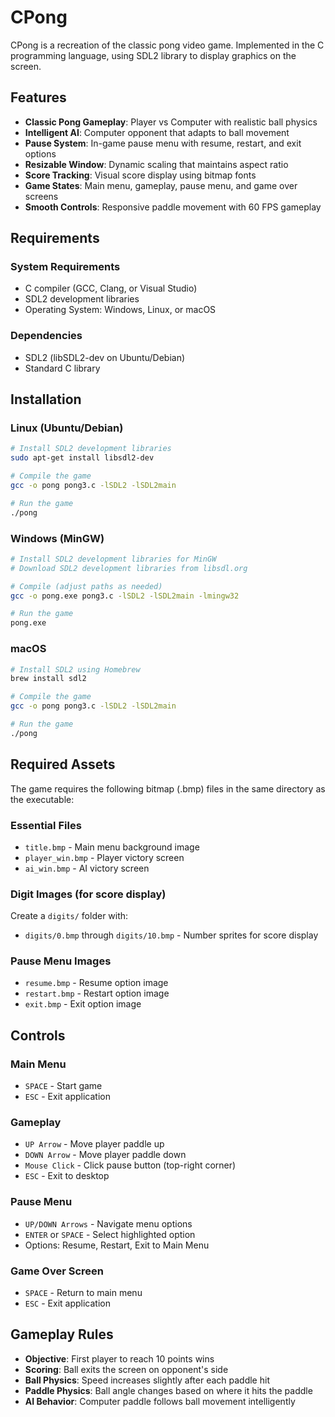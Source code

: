 
# CPong

CPong is a recreation of the classic pong video game. Implemented in the C
programming language, using SDL2 library to display graphics on the screen.

## Features

- **Classic Pong Gameplay**: Player vs Computer with realistic ball physics
- **Intelligent AI**: Computer opponent that adapts to ball movement
- **Pause System**: In-game pause menu with resume, restart, and exit options
- **Resizable Window**: Dynamic scaling that maintains aspect ratio
- **Score Tracking**: Visual score display using bitmap fonts
- **Game States**: Main menu, gameplay, pause menu, and game over screens
- **Smooth Controls**: Responsive paddle movement with 60 FPS gameplay

## Requirements

### System Requirements
- C compiler (GCC, Clang, or Visual Studio)
- SDL2 development libraries
- Operating System: Windows, Linux, or macOS

### Dependencies
- SDL2 (libSDL2-dev on Ubuntu/Debian)
- Standard C library

## Installation

### Linux (Ubuntu/Debian)
```bash
# Install SDL2 development libraries
sudo apt-get install libsdl2-dev

# Compile the game
gcc -o pong pong3.c -lSDL2 -lSDL2main

# Run the game
./pong
```

### Windows (MinGW)
```bash
# Install SDL2 development libraries for MinGW
# Download SDL2 development libraries from libsdl.org

# Compile (adjust paths as needed)
gcc -o pong.exe pong3.c -lSDL2 -lSDL2main -lmingw32

# Run the game
pong.exe
```

### macOS
```bash
# Install SDL2 using Homebrew
brew install sdl2

# Compile the game
gcc -o pong pong3.c -lSDL2 -lSDL2main

# Run the game
./pong
```

## Required Assets

The game requires the following bitmap (.bmp) files in the same directory as the executable:

### Essential Files
- `title.bmp` - Main menu background image
- `player_win.bmp` - Player victory screen
- `ai_win.bmp` - AI victory screen

### Digit Images (for score display)
Create a `digits/` folder with:
- `digits/0.bmp` through `digits/10.bmp` - Number sprites for score display

### Pause Menu Images
- `resume.bmp` - Resume option image
- `restart.bmp` - Restart option image  
- `exit.bmp` - Exit option image

## Controls

### Main Menu
- `SPACE` - Start game
- `ESC` - Exit application

### Gameplay
- `UP Arrow` - Move player paddle up
- `DOWN Arrow` - Move player paddle down
- `Mouse Click` - Click pause button (top-right corner)
- `ESC` - Exit to desktop

### Pause Menu
- `UP/DOWN Arrows` - Navigate menu options
- `ENTER` or `SPACE` - Select highlighted option
- Options: Resume, Restart, Exit to Main Menu

### Game Over Screen
- `SPACE` - Return to main menu
- `ESC` - Exit application

## Gameplay Rules

- **Objective**: First player to reach 10 points wins
- **Scoring**: Ball exits the screen on opponent's side
- **Ball Physics**: Speed increases slightly after each paddle hit
- **Paddle Physics**: Ball angle changes based on where it hits the paddle
- **AI Behavior**: Computer paddle follows ball movement intelligently
